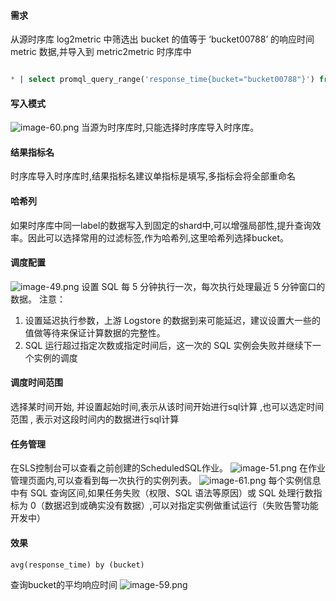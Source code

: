 #### 需求
从源时序库 log2metric 中筛选出 bucket 的值等于 ‘bucket00788’ 的响应时间 metric 数据,并导入到 metric2metric 时序库中

```sql

* | select promql_query_range('response_time{bucket="bucket00788"}') from metrics limit 1000
```

#### 写入模式
![image-60.png](/img/src/scheduledsql/metric2metric/42531ce5f7844f388927c75967d0ab81d0591143e94933f625a9ca570281d0bb.png)
当源为时序库时,只能选择时序库导入时序库。

#### 结果指标名
时序库导入时序库时,结果指标名建议单指标是填写,多指标会将全部重命名

#### 哈希列
如果时序库中同一label的数据写入到固定的shard中,可以增强局部性,提升查询效率。因此可以选择常用的过滤标签,作为哈希列,这里哈希列选择bucket。

#### 调度配置
![image-49.png](/img/src/scheduledsql/metric2metric/1b21fe63240f97b5a36fc07ff0ac573f86f29a871cc45fc57e0c87f346291447.png)
设置 SQL 每 5 分钟执行一次，每次执行处理最近 5 分钟窗口的数据。
注意：

1. 设置延迟执行参数，上游 Logstore 的数据到来可能延迟，建议设置大一些的值做等待来保证计算数据的完整性。
2. SQL 运行超过指定次数或指定时间后，这一次的 SQL 实例会失败并继续下一个实例的调度

#### 调度时间范围
选择某时间开始, 并设置起始时间,表示从该时间开始进行sql计算 ,也可以选定时间范围 , 表示对这段时间内的数据进行sql计算

#### 任务管理
在SLS控制台可以查看之前创建的ScheduledSQL作业。
![image-51.png](/img/src/scheduledsql/metric2metric/afe3c96717b14b387b7a857f297eae08636c2e6d0ef9c9dc206b1080ea82ba8f.png)
在作业管理页面内,可以查看到每一次执行的实例列表。
![image-61.png](/img/src/scheduledsql/metric2metric/58032d3b03fdc7e77d873a27564b6ca7b616985a340ba536e6667d886dd2bb9f.png)
每个实例信息中有 SQL 查询区间,如果任务失败（权限、SQL 语法等原因）或 SQL 处理行数指标为 0（数据迟到或确实没有数据）,可以对指定实例做重试运行（失败告警功能开发中）

#### 效果

```
avg(response_time) by (bucket)
```

查询bucket的平均响应时间
![image-59.png](/img/src/scheduledsql/metric2metric/8d050d6df98a9828391fb14f5aeb5b69d86d175e6a1983a742d306b638f01f7c.png)

